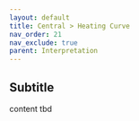 ```yaml
---
layout: default
title: Central > Heating Curve
nav_order: 21
nav_exclude: true
parent: Interpretation
---
```


## Subtitle
content tbd